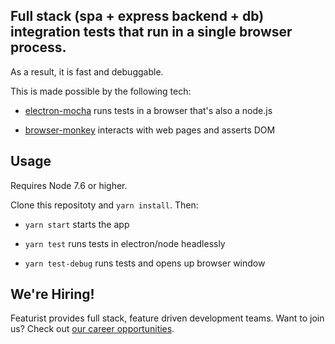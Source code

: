 Full stack (spa + express backend + db) integration tests that run in a single browser process.
--------

As a result, it is fast and debuggable.

This is made possible by the following tech:

- [electron-mocha](https://github.com/jprichardson/electron-mocha) runs tests in a browser that's also a node.js

- [browser-monkey](https://github.com/featurist/browser-monkey) interacts with web pages and asserts DOM

Usage
--------

Requires Node 7.6 or higher.

Clone this repositoty and `yarn install`. Then:

- `yarn start` starts the app

- `yarn test` runs tests in electron/node headlessly

- `yarn test-debug` runs tests and opens up browser window

## We're Hiring!
Featurist provides full stack, feature driven development teams. Want to join us? Check out [our career opportunities](https://www.featurist.co.uk/careers/).
